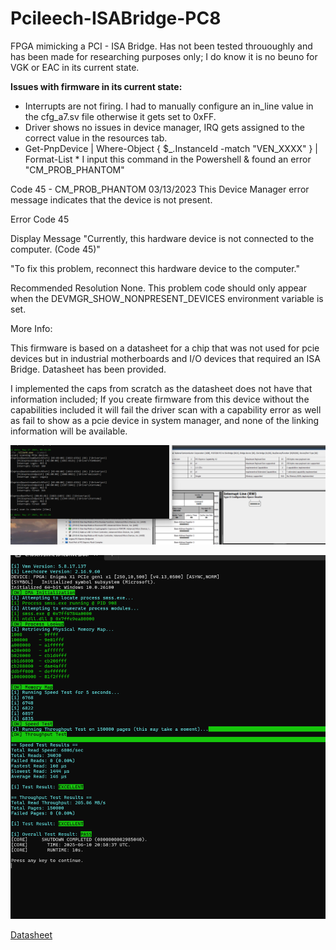 # Pcileech-ISABridge-PC8

FPGA mimicking a PCI - ISA Bridge. Has not been tested thrououghly and has been made for researching purposes only; I do know it is no beuno for VGK or EAC in its current state.

**Issues with firmware in its current state:**

- Interrupts are not firing. I had to manually configure an in_line value in the cfg_a7.sv file otherwise it gets set to 0xFF.
- Driver shows no issues in device manager, IRQ gets assigned to the correct value in the resources tab.
- Get-PnpDevice | Where-Object { $_.InstanceId -match "VEN_XXXX" } | Format-List *  I input this command in the Powershell & found an error "CM_PROB_PHANTOM"

Code 45 - CM_PROB_PHANTOM
03/13/2023
This Device Manager error message indicates that the device is not present.

Error Code
45

Display Message
"Currently, this hardware device is not connected to the computer. (Code 45)"

"To fix this problem, reconnect this hardware device to the computer."

Recommended Resolution
None. This problem code should only appear when the DEVMGR_SHOW_NONPRESENT_DEVICES environment variable is set.


More Info:

This firmware is based on a datasheet for a chip that was not used for pcie devices but in industrial motherboards and I/O devices that required an ISA Bridge. Datasheet has been provided.

I implemented the caps from scratch as the datasheet does not have that information included; If you create firmware from this device without the capabilities included it will fail the driver scan with a capability error as well as fail to show as a pcie device in system manager, and none of the linking information will be available.

![Driver scan after manually setting command register](2.png)

![Speed Test](Screenshot%202025-06-10%20160117.png)

[Datasheet](PC87200.PDF)
